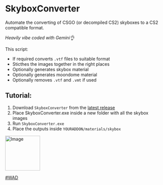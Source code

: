 # SkyboxConverter
Automate the converting of CSGO (or decompiled CS2) skyboxes to a CS2 compatible format.

_Heavily vibe coded with Gemini👌_

This script:
- If required converts `.vtf` files to suitable format
- Sticthes the images together in the right places
- Optionally generates skybox material
- Optionally generates moondome material
- Optionally removes `.vtf` and `.vmt` if used

## Tutorial:
1. Download `SkyboxConverter` from the [latest release](https://github.com/jakkekz/SkyboxConverter/releases/tag/latest)
2. Place SkyboxConverter.exe inside a new folder with all the skybox images
3. Run `SkyboxConverter.exe`
4. Place the outputs inside `YOURADDON/materials/skybox`

<img width="112" height="112" alt="Image" src="https://github.com/user-attachments/assets/6bc1c38d-9330-41fe-9f0f-b7d25b59aabf" />

[#WAD](https://steamcommunity.com/groups/ckzwad)
